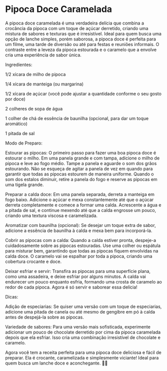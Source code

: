 # Pipoca Doce Caramelada

A pipoca doce caramelada é uma verdadeira delícia que combina a crocância da pipoca com um toque de açúcar derretido, criando uma mistura de sabores e texturas que é irresistível. Ideal para quem busca uma opção de lanche simples, porém saborosa, a pipoca doce é perfeita para um filme, uma tarde de diversão ou até para festas e reuniões informais. O contraste entre a leveza da pipoca estourada e o caramelo que a envolve cria uma experiência de sabor única.

Ingredientes:

1/2 xícara de milho de pipoca

1/4 xícara de manteiga (ou margarina)

1/2 xícara de açúcar (você pode ajustar a quantidade conforme o seu gosto por doce)

2 colheres de sopa de água

1 colher de chá de essência de baunilha (opcional, para dar um toque aromático)

1 pitada de sal

Modo de Preparo:

Estourar as pipocas:
O primeiro passo para fazer uma boa pipoca doce é estourar o milho. Em uma panela grande e com tampa, adicione o milho de pipoca e leve ao fogo médio. Tampe a panela e aguarde o som dos grãos estourando. Não se esqueça de agitar a panela de vez em quando para garantir que todas as pipocas estourem de maneira uniforme. Quando o som dos estalos diminuir, retire a panela do fogo e reserve as pipocas em uma tigela grande.

Preparar a calda doce:
Em uma panela separada, derreta a manteiga em fogo baixo. Adicione o açúcar e mexa constantemente até que o açúcar derreta completamente e comece a formar uma calda. Acrescente a água e a pitada de sal, e continue mexendo até que a calda engrosse um pouco, criando uma textura viscosa e caramelizada.

Aromatizar com baunilha (opcional):
Se desejar um toque extra de sabor, adicione a essência de baunilha à calda e mexa bem para incorporá-la.

Cobrir as pipocas com a calda:
Quando a calda estiver pronta, despeje-a cuidadosamente sobre as pipocas estouradas. Use uma colher ou espátula para misturar bem, garantindo que todas as pipocas fiquem envolvidas na calda doce. O caramelo vai se espalhar por toda a pipoca, criando uma cobertura crocante e doce.

Deixar esfriar e servir:
Transfira as pipocas para uma superfície plana, como uma assadeira, e deixe esfriar por alguns minutos. A calda vai endurecer um pouco enquanto esfria, formando uma crosta de caramelo ao redor de cada pipoca. Agora é só servir e saborear essa delícia!

Dicas:

Adição de especiarias: Se quiser uma versão com um toque de especiarias, adicione uma pitada de canela ou até mesmo de gengibre em pó à calda antes de despejá-la sobre as pipocas.

Variedade de sabores: Para uma versão mais sofisticada, experimente adicionar um pouco de chocolate derretido por cima da pipoca caramelada depois que ela esfriar. Isso cria uma combinação irresistível de chocolate e caramelo.

Agora você tem a receita perfeita para uma pipoca doce deliciosa e fácil de preparar. Ela é crocante, caramelizada e simplesmente viciante! Ideal para quem busca um lanche doce e aconchegante. 🍿✨